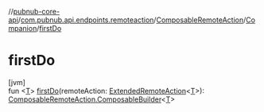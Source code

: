 //[pubnub-core-api](../../../../index.md)/[com.pubnub.api.endpoints.remoteaction](../../index.md)/[ComposableRemoteAction](../index.md)/[Companion](index.md)/[firstDo](first-do.md)

# firstDo

[jvm]\
fun &lt;[T](first-do.md)&gt; [firstDo](first-do.md)(remoteAction: [ExtendedRemoteAction](../../-extended-remote-action/index.md)&lt;[T](first-do.md)&gt;): [ComposableRemoteAction.ComposableBuilder](../-composable-builder/index.md)&lt;[T](first-do.md)&gt;
